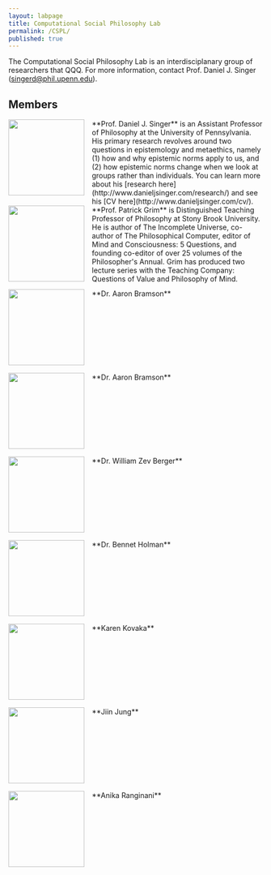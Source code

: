 ```yaml
---
layout: labpage
title: Computational Social Philosophy Lab
permalink: /CSPL/
published: true
---
```


The Computational Social Philosophy Lab is an interdisciplanary group of researchers that QQQ.  For more information, contact Prof. Daniel J. Singer ([singerd@phil.upenn.edu](mailto:singerd@phil.upenn.edu)).

## Members

<img src="http://www.danieljsinger.com/images/mephoto.png" style="width: 150px; float: left; margin: 0px 15px 15px 0px;" />
**Prof. Daniel J. Singer** is an Assistant Professor of Philosophy at the University of Pennsylvania.  His primary research revolves around two questions in epistemology and metaethics, namely (1) how and why epistemic norms apply to us, and (2) how epistemic norms change when we look at groups rather than individuals.  You can learn more about his [research here](http://www.danieljsinger.com/research/) and see his [CV here](http://www.danieljsinger.com/cv/).


<br style="clear:both" />


<img src="http://www.danieljsinger.com/images/Grim.jpg" style="width: 150px; float: left; margin: 0px 15px 15px 0px;" />
**Prof. Patrick Grim** is Distinguished Teaching Professor of Philosophy at Stony Brook University. He is author of The Incomplete Universe, co-author of The Philosophical Computer, editor of Mind and Consciousness: 5 Questions, and founding co-editor of over 25 volumes of the Philosopher's Annual. Grim has produced two lecture series with the Teaching Company: Questions of Value and Philosophy of Mind.


<br style="clear:both" />

<img src="http://www.danieljsinger.com/images/quakernew.png" style="width: 150px; float: left; margin: 0px 15px 15px 0px;" />
**Dr. Aaron Bramson**

<br style="clear:both" />

<img src="http://www.danieljsinger.com/images/quakernew.png" style="width: 150px; float: left; margin: 0px 15px 15px 0px;" />
**Dr. Aaron Bramson**

<br style="clear:both" />

<img src="http://www.danieljsinger.com/images/quakernew.png" style="width: 150px; float: left; margin: 0px 15px 15px 0px;" />
**Dr. William Zev Berger**

<br style="clear:both" />

<img src="http://www.danieljsinger.com/images/quakernew.png" style="width: 150px; float: left; margin: 0px 15px 15px 0px;" />
**Dr. Bennet Holman**

<br style="clear:both" />

<img src="http://www.danieljsinger.com/images/quakernew.png" style="width: 150px; float: left; margin: 0px 15px 15px 0px;" />
**Karen Kovaka**

<br style="clear:both" />

<img src="http://www.danieljsinger.com/images/quakernew.png" style="width: 150px; float: left; margin: 0px 15px 15px 0px;" />
**Jiin Jung**

<br style="clear:both" />

<img src="http://www.danieljsinger.com/images/quakernew.png" style="width: 150px; float: left; margin: 0px 15px 15px 0px;" />
**Anika Ranginani**